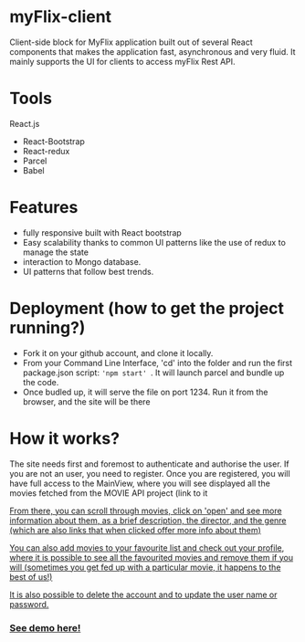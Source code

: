 # myFlix-client
 Client-side block for MyFlix application built out of several React components that makes the application fast, asynchronous and very fluid. It mainly supports the UI for clients to access myFlix Rest API. 

# Tools
React.js 
 - React-Bootstrap
 - React-redux
 - Parcel
 - Babel

# Features 
 - fully responsive built with React bootstrap
 - Easy scalability thanks to common UI patterns like the use of redux to manage the state
 - interaction to Mongo database.
 - UI patterns that follow best trends.

# Deployment (how to get the project running?)
 
 - Fork it on your github account, and clone it locally.
 - From your Command Line Interface, 'cd' into the folder and run the first package.json script: ```'npm start' ```. It will launch parcel and bundle up the code.
 - Once budled up, it will serve the file on port 1234. Run it from the browser, and the site will be there

# How it works?

The site needs first and foremost to authenticate and authorise the user. If you are not an user, you need to register. Once you are registered, you will have full access to the MainView, where you will see displayed all the movies fetched from the MOVIE API project (link to it <a href="https://github.com/iamnachoj/Movie-API" here/>
 
From there, you can scroll through movies, click on 'open' and see more information about them, as a brief description, the director, and the genre (which are also links that when clicked offer more info about them)
 
You can also add movies to your favourite list and check out your profile, where it is possible to see all the favourited movies and remove them if you will (sometimes you get fed up with a particular movie, it happens to the best of us!)
 
It is also possible to delete the account and to update the user name or password.
 
 
### See demo <a href="https://iamnachoj.github.io/myFlix-client/">here!</a>
